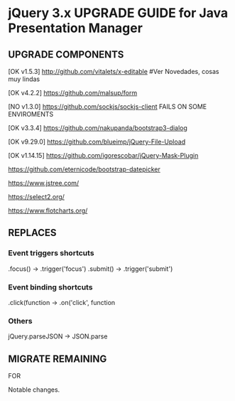 # jQuery 3.x UPGRADE GUIDE for Java Presentation Manager

## UPGRADE COMPONENTS

[OK v1.5.3]     http://github.com/vitalets/x-editable #Ver Novedades, cosas muy lindas

[OK v4.2.2]     https://github.com/malsup/form

[NO v1.3.0]     https://github.com/sockjs/sockjs-client      FAILS ON SOME ENVIROMENTS

[OK v3.3.4]     https://github.com/nakupanda/bootstrap3-dialog

[OK v9.29.0]    https://github.com/blueimp/jQuery-File-Upload

[OK v1.14.15]   https://github.com/igorescobar/jQuery-Mask-Plugin

https://github.com/eternicode/bootstrap-datepicker

https://www.jstree.com/

https://select2.org/

https://www.flotcharts.org/


## REPLACES 

### Event triggers shortcuts
.focus()                ->      .trigger('focus')
.submit()               ->      .trigger('submit')

### Event binding shortcuts
.click(function         ->      .on('click', function

### Others
jQuery.parseJSON -> JSON.parse

## MIGRATE REMAINING

<script type="text/javascript" src="${cp}static/js/autoNumeric.js?v=${jpm.appversion}"></script>
FOR
<script type="text/javascript" src="${cp}static/js/autoNumeric-4.x.x.js?v=${jpm.appversion}"></script>

Notable changes. 
